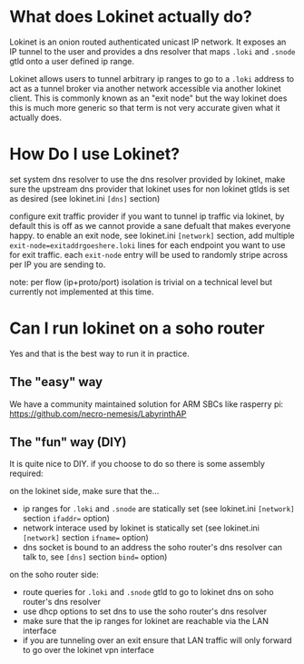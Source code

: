 # What does Lokinet actually do?

Lokinet is an onion routed authenticated unicast IP network. It exposes an IP tunnel to the user and provides a dns resolver that maps `.loki` and `.snode` gtld onto a user defined ip range.

Lokinet allows users to tunnel arbitrary ip ranges to go to a `.loki` address to act as a tunnel broker via another network accessible via another lokinet client. This is commonly known as an "exit node" but the way lokinet does this is much more generic so that term is not very accurate given what it actually does.

# How Do I use Lokinet?

set system dns resolver to use the dns resolver provided by lokinet, make sure the upstream dns provider that lokinet uses for non lokinet gtlds is set as desired (see lokinet.ini `[dns]` section)

configure exit traffic provider if you want to tunnel ip traffic via lokinet, by default this is off as we cannot provide a sane defualt that makes everyone happy. to enable an exit node, see lokinet.ini `[network]` section, add multiple `exit-node=exitaddrgoeshere.loki` lines for each endpoint you want to use for exit traffic. each `exit-node` entry will be used to randomly stripe across per IP you are sending to. 

note: per flow (ip+proto/port) isolation is trivial on a technical level but currently not implemented at this time.

# Can I run lokinet on a soho router

Yes and that is the best way to run it in practice. 

## The "easy" way

We have a community maintained solution for ARM SBCs like rasperry pi: https://github.com/necro-nemesis/LabyrinthAP

## The "fun" way (DIY)

It is quite nice to DIY. if you choose to do so there is some assembly required:

on the lokinet side, make sure that the...

* ip ranges for `.loki` and `.snode` are statically set (see lokinet.ini `[network]` section `ifaddr=` option)
* network interace used by lokinet is statically set (see lokinet.ini `[network]` section `ifname=` option)
* dns socket is bound to an address the soho router's dns resolver can talk to, see `[dns]` section `bind=` option) 

on the soho router side:

* route queries for `.loki` and `.snode` gtld to go to lokinet dns on soho router's dns resolver
* use dhcp options to set dns to use the soho router's dns resolver
* make sure that the ip ranges for lokinet are reachable via the LAN interface 
* if you are tunneling over an exit ensure that LAN traffic will only forward to go over the lokinet vpn interface
